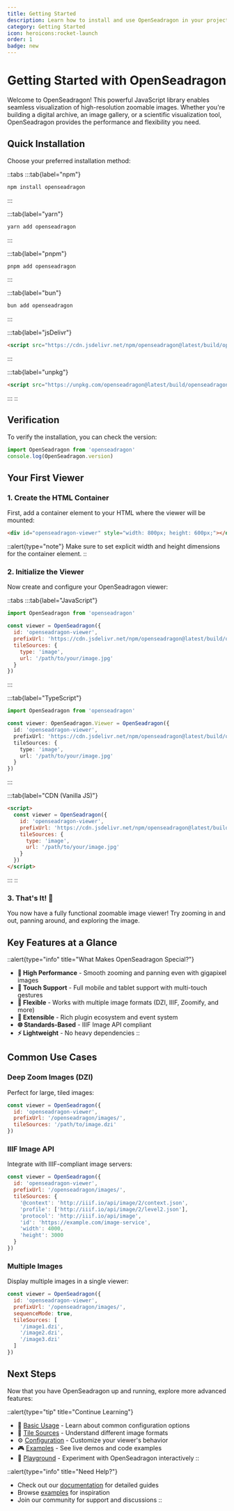 ```yaml
---
title: Getting Started
description: Learn how to install and use OpenSeadragon in your project
category: Getting Started
icon: heroicons:rocket-launch
order: 1
badge: new
---
```


# Getting Started with OpenSeadragon

Welcome to OpenSeadragon! This powerful JavaScript library enables seamless visualization of high-resolution zoomable images. Whether you're building a digital archive, an image gallery, or a scientific visualization tool, OpenSeadragon provides the performance and flexibility you need.

## Quick Installation

Choose your preferred installation method:

::tabs
:::tab{label="npm"}
```bash
npm install openseadragon
```
:::

:::tab{label="yarn"}
```bash
yarn add openseadragon
```
:::

:::tab{label="pnpm"}
```bash
pnpm add openseadragon
```
:::

:::tab{label="bun"}
```bash
bun add openseadragon
```
:::

:::tab{label="jsDelivr"}
```html
<script src="https://cdn.jsdelivr.net/npm/openseadragon@latest/build/openseadragon/openseadragon.min.js"></script>
```
:::

:::tab{label="unpkg"}
```html
<script src="https://unpkg.com/openseadragon@latest/build/openseadragon/openseadragon.min.js"></script>
```
:::
::

## Verification

To verify the installation, you can check the version:

```javascript
import OpenSeadragon from 'openseadragon'
console.log(OpenSeadragon.version)
```

## Your First Viewer

### 1. Create the HTML Container

First, add a container element to your HTML where the viewer will be mounted:

```html
<div id="openseadragon-viewer" style="width: 800px; height: 600px;"></div>
```

::alert{type="note"}
Make sure to set explicit width and height dimensions for the container element.
::

### 2. Initialize the Viewer

Now create and configure your OpenSeadragon viewer:

::tabs
:::tab{label="JavaScript"}
```javascript
import OpenSeadragon from 'openseadragon'

const viewer = OpenSeadragon({
  id: 'openseadragon-viewer',
  prefixUrl: 'https://cdn.jsdelivr.net/npm/openseadragon@latest/build/openseadragon/images/',
  tileSources: {
    type: 'image',
    url: '/path/to/your/image.jpg'
  }
})
```
:::

:::tab{label="TypeScript"}
```typescript
import OpenSeadragon from 'openseadragon'

const viewer: OpenSeadragon.Viewer = OpenSeadragon({
  id: 'openseadragon-viewer',
  prefixUrl: 'https://cdn.jsdelivr.net/npm/openseadragon@latest/build/openseadragon/images/',
  tileSources: {
    type: 'image',
    url: '/path/to/your/image.jpg'
  }
})
```
:::

:::tab{label="CDN (Vanilla JS)"}
```html
<script>
  const viewer = OpenSeadragon({
    id: 'openseadragon-viewer',
    prefixUrl: 'https://cdn.jsdelivr.net/npm/openseadragon@latest/build/openseadragon/images/',
    tileSources: {
      type: 'image',
      url: '/path/to/your/image.jpg'
    }
  })
</script>
```
:::
::

### 3. That's It! 🎉

You now have a fully functional zoomable image viewer! Try zooming in and out, panning around, and exploring the image.

## Key Features at a Glance

::alert{type="info" title="What Makes OpenSeadragon Special?"}
- **🚀 High Performance** - Smooth zooming and panning even with gigapixel images
- **📱 Touch Support** - Full mobile and tablet support with multi-touch gestures
- **🎨 Flexible** - Works with multiple image formats (DZI, IIIF, Zoomify, and more)
- **🔧 Extensible** - Rich plugin ecosystem and event system
- **🌐 Standards-Based** - IIIF Image API compliant
- **⚡ Lightweight** - No heavy dependencies
::

## Common Use Cases

### Deep Zoom Images (DZI)

Perfect for large, tiled images:

```javascript
const viewer = OpenSeadragon({
  id: 'openseadragon-viewer',
  prefixUrl: '/openseadragon/images/',
  tileSources: '/path/to/image.dzi'
})
```

### IIIF Image API

Integrate with IIIF-compliant image servers:

```javascript
const viewer = OpenSeadragon({
  id: 'openseadragon-viewer',
  prefixUrl: '/openseadragon/images/',
  tileSources: {
    '@context': 'http://iiif.io/api/image/2/context.json',
    'profile': ['http://iiif.io/api/image/2/level2.json'],
    'protocol': 'http://iiif.io/api/image',
    'id': 'https://example.com/image-service',
    'width': 4000,
    'height': 3000
  }
})
```

### Multiple Images

Display multiple images in a single viewer:

```javascript
const viewer = OpenSeadragon({
  id: 'openseadragon-viewer',
  prefixUrl: '/openseadragon/images/',
  sequenceMode: true,
  tileSources: [
    '/image1.dzi',
    '/image2.dzi',
    '/image3.dzi'
  ]
})
```

## Next Steps

Now that you have OpenSeadragon up and running, explore more advanced features:

::alert{type="tip" title="Continue Learning"}
- 📖 [Basic Usage](/docs/basic-usage) - Learn about common configuration options
- 🎨 [Tile Sources](/docs/tile-sources) - Understand different image formats
- ⚙️ [Configuration](/docs/configuration) - Customize your viewer's behavior
- 🎮 [Examples](/examples) - See live demos and code examples
- 🎪 [Playground](/playground) - Experiment with OpenSeadragon interactively
::

::alert{type="info" title="Need Help?"}
- Check out our [documentation](/docs) for detailed guides
- Browse [examples](/examples) for inspiration
- Join our community for support and discussions
::
